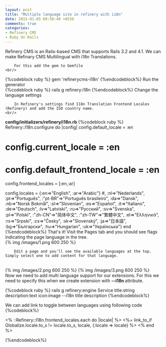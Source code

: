 ```yaml
---
layout: post
title: "Multiple language site in refinery with i18n"
date: 2015-01-05 09:50:40 +0530
comments: true
categories:
- Refinery CMS
- Ruby On Rails
---
```


<div class='post'>
	<div dir="ltr" style="text-align: left;" trbidi="on">
		Refinery CMS is an Rails-based CMS that supports Rails 3.2 and 4.1. We can make Refinary CMS Multilingual with i18n Translations.
    <br/>
		
		For this add the gem to Gemfile
    <br/>
{%codeblock ruby %}
		gem 'refinerycms-i18n'
{%endcodeblock%}
		Run the generator <br/>
{%codeblock ruby %}
		rails g refinery:i18n
{%endcodeblock%}
		Change the language settings

		In Refinery's settings find I18n Translation Frontend Locales (Refinery) and add the ISO country name.
    <br/>
<strong>config/initializers/refinery/i18n.rb</strong>
{%codeblock ruby %}
     Refinery::I18n.configure do |config|
   config.default_locale = :en

  # config.current_locale = :en

  # config.default_frontend_locale = :en

   config.frontend_locales = [:en,:ar]

   config.locales = {:en=>"English", :ar=>"Arabic"}
   #, :nl=>"Nederlands", :pt=>"Português", :"pt-BR"=>"Português brasileiro", :da=>"Dansk", :nb=>"Norsk Bokmål", :sl=>"Slovenian", :es=>"Español", :it=>"Italiano", :de=>"Deutsch", :lv=>"Latviski", :ru=>"Русский", :sv=>"Svenska", :pl=>"Polski", :"zh-CN"=>"简体中文", :"zh-TW"=>"繁體中文", :el=>"Ελληνικά", :rs=>"Srpski", :cs=>"Česky", :sk=>"Slovenský", :ja=>"日本語", :bg=>"Български", :hu=>"Hungarian", :uk=>"Українська"}
end
{%endcodeblock%}
		That's it! Visit the Pages tab and you should see flags indicating the page language in the tree. 
<br/>
		{% img /images/1.png 600 250  %}
		<br/>

		Edit a page and you'll see the available languages at the top. Simply select one to add content for that language.
<br/>
{% img /images/2.png 600 250  %}
		{% img /images/3.png 600 250  %}
<br/>
Now we need to add multi language support for our extensions. For this we need to specify this when we create extension with <strong>--i18n </strong> attribute.

{%codeblock ruby %}
	rails g refinery:engine Service title:string description:text icon:image --i18n title description
{%endcodeblock%}

We can add link to toggle between languages using following code
{%codeblock%}
	<nav id='locale'>
	  <% ::Refinery::I18n.frontend_locales.each do |locale| %>
	    <%= link_to_if Globalize.locale.to_s != locale.to_s, locale, {:locale => locale} %>
	  <% end %>
</nav>
{%endcodeblock%}
	</div>
</div>